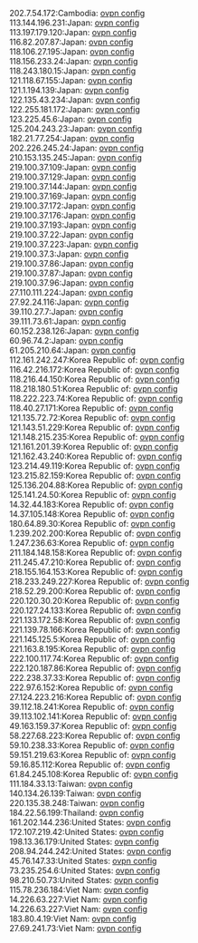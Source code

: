 202.7.54.172:Cambodia: [ovpn config](vpn/202_7_54_172.ovpn)  
113.144.196.231:Japan: [ovpn config](vpn/113_144_196_231.ovpn)  
113.197.179.120:Japan: [ovpn config](vpn/113_197_179_120.ovpn)  
116.82.207.87:Japan: [ovpn config](vpn/116_82_207_87.ovpn)  
118.106.27.195:Japan: [ovpn config](vpn/118_106_27_195.ovpn)  
118.156.233.24:Japan: [ovpn config](vpn/118_156_233_24.ovpn)  
118.243.180.15:Japan: [ovpn config](vpn/118_243_180_15.ovpn)  
121.118.67.155:Japan: [ovpn config](vpn/121_118_67_155.ovpn)  
121.1.194.139:Japan: [ovpn config](vpn/121_1_194_139.ovpn)  
122.135.43.234:Japan: [ovpn config](vpn/122_135_43_234.ovpn)  
122.255.181.172:Japan: [ovpn config](vpn/122_255_181_172.ovpn)  
123.225.45.6:Japan: [ovpn config](vpn/123_225_45_6.ovpn)  
125.204.243.23:Japan: [ovpn config](vpn/125_204_243_23.ovpn)  
182.21.77.254:Japan: [ovpn config](vpn/182_21_77_254.ovpn)  
202.226.245.24:Japan: [ovpn config](vpn/202_226_245_24.ovpn)  
210.153.135.245:Japan: [ovpn config](vpn/210_153_135_245.ovpn)  
219.100.37.109:Japan: [ovpn config](vpn/219_100_37_109.ovpn)  
219.100.37.129:Japan: [ovpn config](vpn/219_100_37_129.ovpn)  
219.100.37.144:Japan: [ovpn config](vpn/219_100_37_144.ovpn)  
219.100.37.169:Japan: [ovpn config](vpn/219_100_37_169.ovpn)  
219.100.37.172:Japan: [ovpn config](vpn/219_100_37_172.ovpn)  
219.100.37.176:Japan: [ovpn config](vpn/219_100_37_176.ovpn)  
219.100.37.193:Japan: [ovpn config](vpn/219_100_37_193.ovpn)  
219.100.37.22:Japan: [ovpn config](vpn/219_100_37_22.ovpn)  
219.100.37.223:Japan: [ovpn config](vpn/219_100_37_223.ovpn)  
219.100.37.3:Japan: [ovpn config](vpn/219_100_37_3.ovpn)  
219.100.37.86:Japan: [ovpn config](vpn/219_100_37_86.ovpn)  
219.100.37.87:Japan: [ovpn config](vpn/219_100_37_87.ovpn)  
219.100.37.96:Japan: [ovpn config](vpn/219_100_37_96.ovpn)  
27.110.111.224:Japan: [ovpn config](vpn/27_110_111_224.ovpn)  
27.92.24.116:Japan: [ovpn config](vpn/27_92_24_116.ovpn)  
39.110.27.7:Japan: [ovpn config](vpn/39_110_27_7.ovpn)  
39.111.73.61:Japan: [ovpn config](vpn/39_111_73_61.ovpn)  
60.152.238.126:Japan: [ovpn config](vpn/60_152_238_126.ovpn)  
60.96.74.2:Japan: [ovpn config](vpn/60_96_74_2.ovpn)  
61.205.210.64:Japan: [ovpn config](vpn/61_205_210_64.ovpn)  
112.161.242.247:Korea Republic of: [ovpn config](vpn/112_161_242_247.ovpn)  
116.42.216.172:Korea Republic of: [ovpn config](vpn/116_42_216_172.ovpn)  
118.216.44.150:Korea Republic of: [ovpn config](vpn/118_216_44_150.ovpn)  
118.218.180.51:Korea Republic of: [ovpn config](vpn/118_218_180_51.ovpn)  
118.222.223.74:Korea Republic of: [ovpn config](vpn/118_222_223_74.ovpn)  
118.40.27.171:Korea Republic of: [ovpn config](vpn/118_40_27_171.ovpn)  
121.135.72.72:Korea Republic of: [ovpn config](vpn/121_135_72_72.ovpn)  
121.143.51.229:Korea Republic of: [ovpn config](vpn/121_143_51_229.ovpn)  
121.148.215.235:Korea Republic of: [ovpn config](vpn/121_148_215_235.ovpn)  
121.161.201.39:Korea Republic of: [ovpn config](vpn/121_161_201_39.ovpn)  
121.162.43.240:Korea Republic of: [ovpn config](vpn/121_162_43_240.ovpn)  
123.214.49.119:Korea Republic of: [ovpn config](vpn/123_214_49_119.ovpn)  
123.215.82.159:Korea Republic of: [ovpn config](vpn/123_215_82_159.ovpn)  
125.136.204.88:Korea Republic of: [ovpn config](vpn/125_136_204_88.ovpn)  
125.141.24.50:Korea Republic of: [ovpn config](vpn/125_141_24_50.ovpn)  
14.32.44.183:Korea Republic of: [ovpn config](vpn/14_32_44_183.ovpn)  
14.37.105.148:Korea Republic of: [ovpn config](vpn/14_37_105_148.ovpn)  
180.64.89.30:Korea Republic of: [ovpn config](vpn/180_64_89_30.ovpn)  
1.239.202.200:Korea Republic of: [ovpn config](vpn/1_239_202_200.ovpn)  
1.247.236.63:Korea Republic of: [ovpn config](vpn/1_247_236_63.ovpn)  
211.184.148.158:Korea Republic of: [ovpn config](vpn/211_184_148_158.ovpn)  
211.245.47.210:Korea Republic of: [ovpn config](vpn/211_245_47_210.ovpn)  
218.155.164.153:Korea Republic of: [ovpn config](vpn/218_155_164_153.ovpn)  
218.233.249.227:Korea Republic of: [ovpn config](vpn/218_233_249_227.ovpn)  
218.52.29.200:Korea Republic of: [ovpn config](vpn/218_52_29_200.ovpn)  
220.120.30.20:Korea Republic of: [ovpn config](vpn/220_120_30_20.ovpn)  
220.127.24.133:Korea Republic of: [ovpn config](vpn/220_127_24_133.ovpn)  
221.133.172.58:Korea Republic of: [ovpn config](vpn/221_133_172_58.ovpn)  
221.139.78.166:Korea Republic of: [ovpn config](vpn/221_139_78_166.ovpn)  
221.145.125.5:Korea Republic of: [ovpn config](vpn/221_145_125_5.ovpn)  
221.163.8.195:Korea Republic of: [ovpn config](vpn/221_163_8_195.ovpn)  
222.100.117.74:Korea Republic of: [ovpn config](vpn/222_100_117_74.ovpn)  
222.120.187.86:Korea Republic of: [ovpn config](vpn/222_120_187_86.ovpn)  
222.238.37.33:Korea Republic of: [ovpn config](vpn/222_238_37_33.ovpn)  
222.97.6.152:Korea Republic of: [ovpn config](vpn/222_97_6_152.ovpn)  
27.124.223.216:Korea Republic of: [ovpn config](vpn/27_124_223_216.ovpn)  
39.112.18.241:Korea Republic of: [ovpn config](vpn/39_112_18_241.ovpn)  
39.113.102.141:Korea Republic of: [ovpn config](vpn/39_113_102_141.ovpn)  
49.163.159.37:Korea Republic of: [ovpn config](vpn/49_163_159_37.ovpn)  
58.227.68.223:Korea Republic of: [ovpn config](vpn/58_227_68_223.ovpn)  
59.10.238.33:Korea Republic of: [ovpn config](vpn/59_10_238_33.ovpn)  
59.151.219.63:Korea Republic of: [ovpn config](vpn/59_151_219_63.ovpn)  
59.16.85.112:Korea Republic of: [ovpn config](vpn/59_16_85_112.ovpn)  
61.84.245.108:Korea Republic of: [ovpn config](vpn/61_84_245_108.ovpn)  
111.184.33.13:Taiwan: [ovpn config](vpn/111_184_33_13.ovpn)  
140.134.26.139:Taiwan: [ovpn config](vpn/140_134_26_139.ovpn)  
220.135.38.248:Taiwan: [ovpn config](vpn/220_135_38_248.ovpn)  
184.22.56.199:Thailand: [ovpn config](vpn/184_22_56_199.ovpn)  
161.202.144.236:United States: [ovpn config](vpn/161_202_144_236.ovpn)  
172.107.219.42:United States: [ovpn config](vpn/172_107_219_42.ovpn)  
198.13.36.179:United States: [ovpn config](vpn/198_13_36_179.ovpn)  
208.94.244.242:United States: [ovpn config](vpn/208_94_244_242.ovpn)  
45.76.147.33:United States: [ovpn config](vpn/45_76_147_33.ovpn)  
73.235.254.6:United States: [ovpn config](vpn/73_235_254_6.ovpn)  
98.210.50.73:United States: [ovpn config](vpn/98_210_50_73.ovpn)  
115.78.236.184:Viet Nam: [ovpn config](vpn/115_78_236_184.ovpn)  
14.226.63.227:Viet Nam: [ovpn config](vpn/14_226_63_227.ovpn)  
14.226.63.227:Viet Nam: [ovpn config](vpn/14_226_63_227.ovpn)  
183.80.4.19:Viet Nam: [ovpn config](vpn/183_80_4_19.ovpn)  
27.69.241.73:Viet Nam: [ovpn config](vpn/27_69_241_73.ovpn)  
